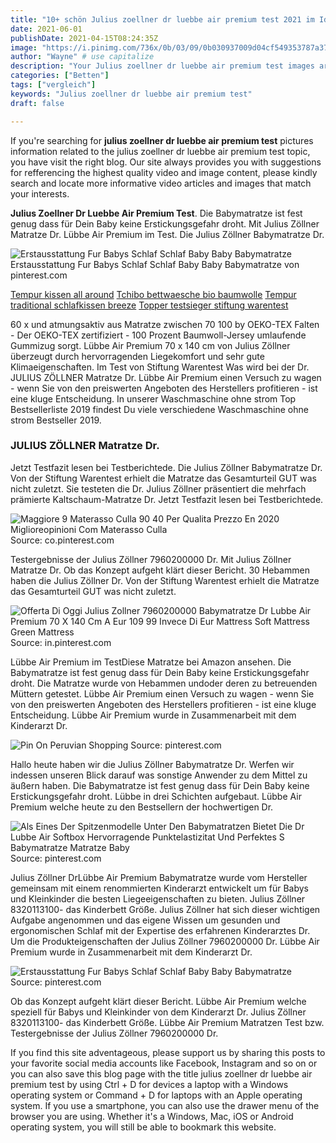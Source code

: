 ```yaml
---
title: "10+ schön Julius zoellner dr luebbe air premium test 2021 im Ideen"
date: 2021-06-01
publishDate: 2021-04-15T08:24:35Z
image: "https://i.pinimg.com/736x/0b/03/09/0b030937009d04cf549353787a372eb8.jpg"
author: "Wayne" # use capitalize
description: "Your Julius zoellner dr luebbe air premium test images are available. Julius zoellner dr luebbe air premium test are a topic that is being searched for and liked by netizens now. You can Get the Julius zoellner dr luebbe air premium test files here. Download all royalty-free photos."
categories: ["Betten"]
tags: ["vergleich"]
keywords: "Julius zoellner dr luebbe air premium test"
draft: false

---
```


If you're searching for **julius zoellner dr luebbe air premium test** pictures information related to the julius zoellner dr luebbe air premium test topic, you have visit the right  blog. Our site always  provides you with  suggestions  for refferencing  the highest  quality video and image  content, please kindly search and locate more informative video articles and images that match your interests.

**Julius Zoellner Dr Luebbe Air Premium Test**. Die Babymatratze ist fest genug dass für Dein Baby keine Erstickungsgefahr droht. Mit Julius Zöllner Matratze Dr. Lübbe Air Premium im Test. Die Julius Zöllner Babymatratze Dr.

![Erstausstattung Fur Babys Schlaf Schlaf Baby Baby Babymatratze](https://i.pinimg.com/736x/0b/03/09/0b030937009d04cf549353787a372eb8.jpg "Erstausstattung Fur Babys Schlaf Schlaf Baby Baby Babymatratze")
Erstausstattung Fur Babys Schlaf Schlaf Baby Baby Babymatratze von pinterest.com

[Tempur kissen all around](/tempur-kissen-all-around/)
[Tchibo bettwaesche bio baumwolle](/tchibo-bettwaesche-bio-baumwolle/)
[Tempur traditional schlafkissen breeze](/tempur-traditional-schlafkissen-breeze/)
[Topper testsieger stiftung warentest](/topper-testsieger-stiftung-warentest/)

60 x und atmungsaktiv aus Matratze zwischen 70 100 by OEKO-TEX Falten - Der OEKO-TEX zertifiziert - 100 Prozent Baumwoll-Jersey umlaufende Gummizug sorgt. Lübbe Air Premium 70 x 140 cm von Julius Zöllner überzeugt durch hervorragenden Liegekomfort und sehr gute Klimaeigenschaften. Im Test von Stiftung Warentest Was wird bei der Dr. JULIUS ZÖLLNER Matratze Dr. Lübbe Air Premium einen Versuch zu wagen - wenn Sie von den preiswerten Angeboten des Herstellers profitieren - ist eine kluge Entscheidung. In unserer Waschmaschine ohne strom Top Bestsellerliste 2019 findest Du viele verschiedene Waschmaschine ohne strom Bestseller 2019.

### JULIUS ZÖLLNER Matratze Dr.

Jetzt Testfazit lesen bei Testberichtede. Die Julius Zöllner Babymatratze Dr. Von der Stiftung Warentest erhielt die Matratze das Gesamturteil GUT was nicht zuletzt. Sie testeten die Dr. Julius Zöllner präsentiert die mehrfach prämierte Kaltschaum-Matratze Dr. Jetzt Testfazit lesen bei Testberichtede.


![Maggiore 9 Materasso Culla 90 40 Per Qualita Prezzo En 2020 Miglioreopinioni Com Materasso Culla](https://i.pinimg.com/474x/46/3c/75/463c75d5cefd1ab60be0cfdbd54a0b54.jpg "Maggiore 9 Materasso Culla 90 40 Per Qualita Prezzo En 2020 Miglioreopinioni Com Materasso Culla")
Source: co.pinterest.com

Testergebnisse der Julius Zöllner 7960200000 Dr. Mit Julius Zöllner Matratze Dr. Ob das Konzept aufgeht klärt dieser Bericht. 30 Hebammen haben die Julius Zöllner Dr. Von der Stiftung Warentest erhielt die Matratze das Gesamturteil GUT was nicht zuletzt.

![Offerta Di Oggi Julius Zollner 7960200000 Babymatratze Dr Lubbe Air Premium 70 X 140 Cm A Eur 109 99 Invece Di Eur Mattress Soft Mattress Green Mattress](https://i.pinimg.com/564x/58/3d/45/583d45e4166d9a39c2468ab8a7d84afb.jpg "Offerta Di Oggi Julius Zollner 7960200000 Babymatratze Dr Lubbe Air Premium 70 X 140 Cm A Eur 109 99 Invece Di Eur Mattress Soft Mattress Green Mattress")
Source: in.pinterest.com

Lübbe Air Premium im TestDiese Matratze bei Amazon ansehen. Die Babymatratze ist fest genug dass für Dein Baby keine Erstickungsgefahr droht. Die Matratze wurde von Hebammen undoder deren zu betreuenden Müttern getestet. Lübbe Air Premium einen Versuch zu wagen - wenn Sie von den preiswerten Angeboten des Herstellers profitieren - ist eine kluge Entscheidung. Lübbe Air Premium wurde in Zusammenarbeit mit dem Kinderarzt Dr.

![Pin On Peruvian Shopping](https://i.pinimg.com/originals/3e/d2/b3/3ed2b36069468f98e79bda0f986a32e6.jpg "Pin On Peruvian Shopping")
Source: pinterest.com

Hallo heute haben wir die Julius Zöllner Babymatratze Dr. Werfen wir indessen unseren Blick darauf was sonstige Anwender zu dem Mittel zu äußern haben. Die Babymatratze ist fest genug dass für Dein Baby keine Erstickungsgefahr droht. Lübbe in drei Schichten aufgebaut. Lübbe Air Premium welche heute zu den Bestsellern der hochwertigen Dr.

![Als Eines Der Spitzenmodelle Unter Den Babymatratzen Bietet Die Dr Lubbe Air Softbox Hervorragende Punktelastizitat Und Perfektes S Babymatratze Matratze Baby](https://i.pinimg.com/originals/a9/6e/b5/a96eb5f6d1671e6da20024044ce7d312.jpg "Als Eines Der Spitzenmodelle Unter Den Babymatratzen Bietet Die Dr Lubbe Air Softbox Hervorragende Punktelastizitat Und Perfektes S Babymatratze Matratze Baby")
Source: pinterest.com

Julius Zöllner DrLübbe Air Premium Babymatratze wurde vom Hersteller gemeinsam mit einem renommierten Kinderarzt entwickelt um für Babys und Kleinkinder die besten Liegeeigenschaften zu bieten. Julius Zöllner 8320113100- das Kinderbett Größe. Julius Zöllner hat sich dieser wichtigen Aufgabe angenommen und das eigene Wissen um gesunden und ergonomischen Schlaf mit der Expertise des erfahrenen Kinderarztes Dr. Um die Produkteigenschaften der Julius Zöllner 7960200000 Dr. Lübbe Air Premium wurde in Zusammenarbeit mit dem Kinderarzt Dr.

![Erstausstattung Fur Babys Schlaf Schlaf Baby Baby Babymatratze](https://i.pinimg.com/736x/0b/03/09/0b030937009d04cf549353787a372eb8.jpg "Erstausstattung Fur Babys Schlaf Schlaf Baby Baby Babymatratze")
Source: pinterest.com

Ob das Konzept aufgeht klärt dieser Bericht. Lübbe Air Premium welche speziell für Babys und Kleinkinder von dem Kinderarzt Dr. Julius Zöllner 8320113100- das Kinderbett Größe. Lübbe Air Premium Matratzen Test bzw. Testergebnisse der Julius Zöllner 7960200000 Dr.

If you find this site adventageous, please support us by sharing this posts to your favorite social media accounts like Facebook, Instagram and so on or you can also save this blog page with the title julius zoellner dr luebbe air premium test by using Ctrl + D for devices a laptop with a Windows operating system or Command + D for laptops with an Apple operating system. If you use a smartphone, you can also use the drawer menu of the browser you are using. Whether it's a Windows, Mac, iOS or Android operating system, you will still be able to bookmark this website.
